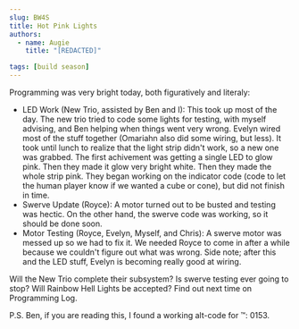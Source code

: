 ```yaml
---
slug: BW4S
title: Hot Pink Lights
authors:
  - name: Augie
    title: "[REDACTED]"

tags: [build season]
---
```

Programming was very bright today, both figuratively and literaly:

* LED Work (New Trio, assisted by Ben and I): This took up most of the day. The new trio tried to code some lights for testing, with myself advising, and Ben helping when things went very wrong. Evelyn wired most of the stuff together (Omariahn also did some wiring, but less). It took until lunch to realize that the light strip didn't work, so a new one was grabbed. The first achivement was getting a single LED to glow pink. Then they made it glow very bright white. Then they made the whole strip pink. They began working on the indicator code (code to let the human player know if we wanted a cube or cone), but did not finish in time.
* Swerve Update (Royce): A motor turned out to be busted and testing was hectic. On the other hand, the swerve code was working, so it should be done soon. 
* Motor Testing (Royce, Evelyn, Myself, and Chris): A swerve motor was messed up so we had to fix it. We needed Royce to come in after a while because we couldn't figure out what was wrong. Side note; after this and the LED stuff, Evelyn is becoming really good at wiring.

Will the New Trio complete their subsystem? Is swerve testing ever going to stop? Will Rainbow Hell Lights be accepted? Find out next time on Programming Log.

P.S. Ben, if you are reading this, I found a working alt-code for ™: 0153. 